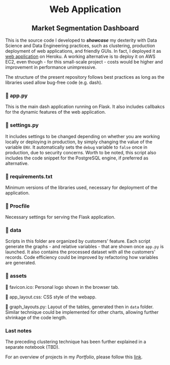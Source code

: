 <h1 align="center"> Web Application </h1>
<h2 align="center"> Market Segmentation Dashboard </h2>

This is the source code I developed to ***showcase*** my dexterity with Data Science and Data Engineering practices, such as clustering, production deployment of web applications, and friendly GUIs. In fact, I deployed it as [web application](https://business-intelligence-davide.herokuapp.com/) on Heroku. A working alternative is to deploy it on AWS EC2, even though - for this small-scale project - costs would be higher and improvement in performance unimpressive.

The structure of the present repository follows best practices as long as the libraries used allow bug-free code (e.g. dash).

### 📃 app.py
This is the main dash application running on Flask. It also includes callbakcs for the dynamic features of the web application.

### 📃 settings.py
It includes settings to be changed depending on whether you are working locally or deploying in production, by simply changing the value of the variable ```ENV```. It automatically sets the ```debug``` variable to ```false``` once in production, due to security concerns. Worth to be noted, this script also includes the code snippet for the PostgreSQL engine, if preferred as alternative. 

### 📃 requirements.txt
Minimum versions of the libraries used, necessary for deployment of the application.

### 📃 Procfile
Necessary settings for serving the Flask application.

### 📁 data
Scripts in this folder are organized by customers' feature. Each script generate the graphs - and relative variables - that are shown once ```app.py``` is launched.
It also contains the processed dataset with all the customers' records.
Code efficiency could be improved by refactoring how variables are generated.

### 📁 assets
📃 favicon.ico: Personal logo shown in the browser tab.

📃 app_layout.css: CSS style of the webapp.

📃 graph_layouts.py: Layout of the tables, generated then in ```data``` folder. Similar technique could be implemented for other charts, allowing further shrinkage of the code length. 

### Last notes
The preceding clustering technique has been further explained in a separate notebook (TBD).

For an overview of projects in my *Portfolio*, please follow this [link](https://github.com/dafo16ac/df-portfolio).
